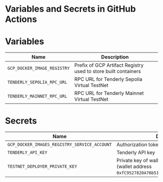 # Variables and Secrets in GitHub Actions

# Variables

| Name                        | Description                                                    |
|-----------------------------|----------------------------------------------------------------|
| `GCP_DOCKER_IMAGE_REGISTRY` | Prefix of GCP Artifact Registry used to store built containers |
| `TENDERLY_SEPOLIA_RPC_URL`  | RPC URL for Tenderly Sepolia Virtual TestNet                   |
| `TENDERLY_MAINNET_RPC_URL`  | RPC URL for Tenderly Mainnet Virtual TestNet                   |

# Secrets

| Name                                         | Description                                                                                                  |
|----------------------------------------------|--------------------------------------------------------------------------------------------------------------|
| `GCP_DOCKER_IMAGES_REGISTRY_SERVICE_ACCOUNT` | Authorization tokens to GCP Artifact Registry                                                                |
| `TENDERLY_API_KEY`                           | Tenderly API key                                                                                             |
| `TESTNET_DEPLOYER_PRIVATE_KEY`               | Private key of wallet used to deploy contracts (wallet address `0xfC9527820A76b515a2c66C22e0575501DEDD8281`) |
